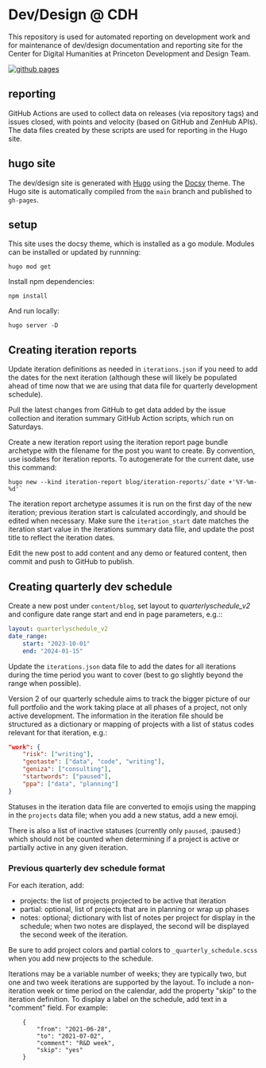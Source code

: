 # Dev/Design @ CDH

This repository is used for automated reporting on development work and for maintenance of dev/design documentation and reporting site for the Center for Digital Humanities at Princeton Development and Design Team.

[![github pages](https://github.com/Princeton-CDH/princeton-cdh.github.io/workflows/github%20pages/badge.svg)](https://princeton-cdh.github.io/)

## reporting

GitHub Actions are used to collect data on releases (via repository tags) and issues closed, with points and velocity (based on GitHub and ZenHub APIs). The data files created by these scripts are used for reporting in the Hugo site.

## hugo site

The dev/design site is generated with [Hugo](https://gohugo.io/) using the [Docsy](https://www.docsy.dev/) theme. The Hugo site is automatically compiled from the `main` branch and published to `gh-pages`.

## setup

This site uses the docsy theme, which is installed as a go module. Modules can be installed or updated by runnning:
```
hugo mod get
```

Install npm dependencies:

```
npm install
```

And run locally:

```
hugo server -D
```

## Creating iteration reports

Update iteration definitions as needed in `iterations.json` if you need to add the dates for the next iteration (although these will likely be populated ahead of time now that we are using that data file for quarterly development schedule).

Pull the latest changes from GitHub to get data added by the issue collection and iteration summary GitHub Action scripts, which run on Saturdays.

Create a new iteration report using the iteration report page bundle archetype with the filename for the post you want to create. By convention, use isodates for iteration reports. To autogenerate for the current date, use this command:

```
hugo new --kind iteration-report blog/iteration-reports/`date +'%Y-%m-%d'`
```

The iteration report archetype assumes it is run on the first day of the new iteration; previous iteration start is calculated accordingly, and should be edited when necessary. Make sure the `iteration_start` date matches the iteration start value in the iterations summary data file, and update the post title to reflect the iteration dates.

Edit the new post to add content and any demo or featured content, then commit and push to GitHub to publish.

## Creating quarterly dev schedule

Create a new post under `content/blog`, set layout to *quarterlyschedule_v2* and configure
date range start and end in page parameters, e.g.::
```yaml
layout: quarterlyschedule_v2
date_range:
    start: "2023-10-01"
    end: "2024-01-15"
```

Update the `iterations.json` data file to add the dates for all iterations during the time period you want to cover (best to go slightly beyond the range when possible).

Version 2 of our quarterly schedule aims to track the bigger picture of our full portfolio and the work taking place at all phases of a project, not only active development.  The information in the iteration file should be structured as a dictionary or mapping of projects with a list of status codes relevant for that iteration, e.g.:
```json
"work": {
    "risk": ["writing"],
    "geotaste": ["data", "code", "writing"],
    "geniza": ["consulting"],
    "startwords": ["paused"],
    "ppa": ["data", "planning"]
}
```

Statuses in the iteration data file are converted to emojis using the mapping
in the `projects` data file; when you add a new status, add a new emoji. 

There is also a list of inactive statuses (currently only `paused`, :paused:) which should not be counted when determining if a project is active or partially active in any given iteration.

### Previous quarterly dev schedule format

For each iteration, add:
- projects: the list of projects projected to be active that iteration
- partial: optional, list of projects that are in planning or wrap up phases
- notes: optional; dictionary with list of notes per project for display in the schedule; when two notes are displayed, the second will be displayed the second week of the iteration.

Be sure to add project colors and partial colors to `_quarterly_schedule.scss` when you add new projects to the schedule.

Iterations may be a variable number of weeks; they are typically two, but one and two week iterations are supported by the layout. To include a non-iteration week or time period on the calendar, add the property "skip" to the iteration definition. To display a label on the schedule, add text in a "comment" field. For example:

```
    {
        "from": "2021-06-28",
        "to": "2021-07-02",
        "comment": "R&D week",
        "skip": "yes"
    }
```